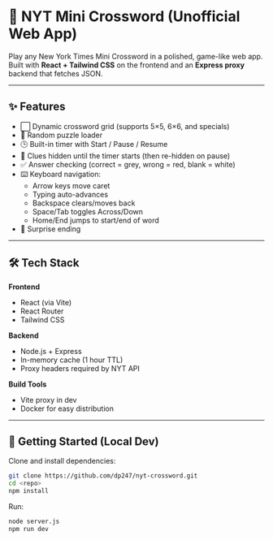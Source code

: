 # 🧩 NYT Mini Crossword (Unofficial Web App)

Play any New York Times Mini Crossword in a polished, game-like web app.  
Built with **React + Tailwind CSS** on the frontend and an **Express proxy** backend that fetches JSON.

---

## ✨ Features

- ⬜ Dynamic crossword grid (supports 5×5, 6×6, and specials)
- 🔀 Random puzzle loader
- 🕒 Built-in timer with Start / Pause / Resume
- 👀 Clues hidden until the timer starts (then re-hidden on pause)
- ✅ Answer checking (correct = grey, wrong = red, blank = white)
- ⌨️ Keyboard navigation:
  - Arrow keys move caret
  - Typing auto-advances
  - Backspace clears/moves back
  - Space/Tab toggles Across/Down
  - Home/End jumps to start/end of word
- 🎉 Surprise ending

---

## 🛠️ Tech Stack

**Frontend**
- React (via Vite)
- React Router
- Tailwind CSS

**Backend**
- Node.js + Express
- In-memory cache (1 hour TTL)
- Proxy headers required by NYT API

**Build Tools**
- Vite proxy in dev
- Docker for easy distribution

---

## 🚀 Getting Started (Local Dev)

Clone and install dependencies:

```bash
git clone https://github.com/dp247/nyt-crossword.git
cd <repo>
npm install
```

Run:

```bash
node server.js
npm run dev
```
